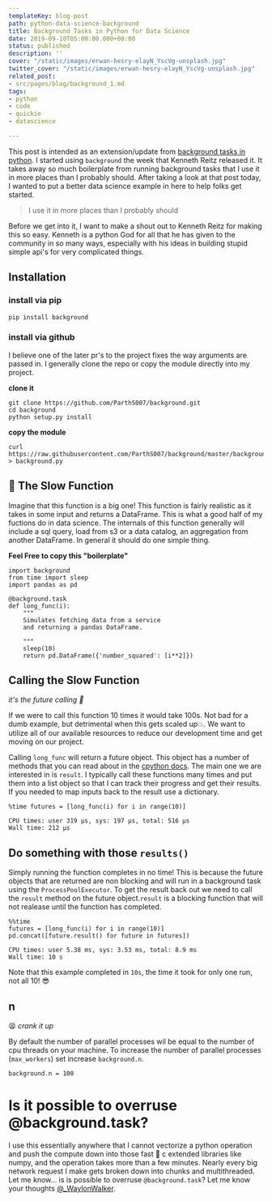 ```yaml
---
templateKey: blog-post
path: python-data-science-background
title: Background Tasks in Python for Data Science
date: 2019-09-10T05:00:00.000+00:00
status: published
description: ''
cover: "/static/images/erwan-hesry-elayN_YscVg-unsplash.jpg"
twitter_cover: "/static/images/erwan-hesry-elayN_YscVg-unsplash.jpg"
related_post:
- src/pages/blog/background_1.md
tags:
- python
- code
- quickie
- datascience

---
```

This post is intended as an extension/update from [background tasks in python](https://waylonwalker.com/blog/background_1/).  I started using `background` the week that Kenneth Reitz released it.  It takes away so much boilerplate from running background tasks that I use it in more places than I probably should. After taking a look at that post today, I wanted to put a better data science example in here to help folks get started.

> I use it in more places than I probably should

Before we get into it, I want to make a shout out to Kenneth Reitz for making this so easy.  Kenneth is a python God for all that he has given to the community in so many ways, especially with his ideas in building stupid simple api's for very complicated things.

## Installation

### install via pip

    pip install background

### install via github

I believe one of the later pr's to the project fixes the way arguments are passed in.  I generally clone the repo or copy the module directly into my project.

**clone it**

    git clone https://github.com/ParthS007/background.git
    cd background
    python setup.py install

**copy the module**

    curl https://raw.githubusercontent.com/ParthS007/background/master/background.py > background.py

## 🐌 The Slow Function

Imagine that this function is a big one!  This function is fairly realistic as it takes in some input and returns a DataFrame.  This is what a good half of my fuctions do in data science.  The internals of this function generally will include a sql query, load from s3 or a data catalog, an aggregation from another DataFrame.  In general it should do one simple thing.

**Feel Free to copy this "boilerplate"**

    import background
    from time import sleep
    import pandas as pd
    
    @background.task
    def long_func(i):
    	"""
        Simulates fetching data from a service 
        and returning a pandas DataFrame.
        
        """
        sleep(10)
        return pd.DataFrame({'number_squared': [i**2]})

## Calling the Slow Function

_it's the future calling 🤙_

If we were to call this function 10 times it would take 100s.  Not bad for a dumb example, but detrimental when this gets scaled up💥.  We want to utilize all of our available resources to reduce our development time and get moving on our project.

Calling `long_func` will return a future object.  This object has a number of methods that you can read about in the [cpython docs](https://docs.python.org/3/library/concurrent.futures.html#future-objects).  The main one we are interested in is `result`.  I typically call these functions many times and put them into a list object so that I can track their progress and get their results.  If you needed to map inputs back to the result use a dictionary.

    %time futures = [long_func(i) for i in range(10)]
    
    CPU times: user 319 µs, sys: 197 µs, total: 516 µs
    Wall time: 212 µs

## Do something with those `results()`

Simply running the function completes in no time! This is because the future objects that are returned are non blocking and will run in a background task using the `ProcessPoolExecutor`.  To get the result back out we need to call the `result` method on the future object.`result` is a blocking function that will not realease until the function has completed.

    %%time 
    futures = [long_func(i) for i in range(10)]
    pd.concat([future.result() for future in futures])
    
    CPU times: user 5.38 ms, sys: 3.53 ms, total: 8.9 ms
    Wall time: 10 s

Note that this example completed in `10s`, the time it took for only one run, not all 10! 😎

## n

😫 _crank it up_

By default the number of parallel processes wil be equal to the number of cpu threads on your machine. To increase the number of parallel processes (`max_workers`) set increase `background.n`.

    background.n = 100

# Is it possible to overruse @background.task?

I use this essentially anywhere that I cannot vectorize a python operation and push the compute down into those fast 💨 c extended libraries like numpy, and the operation takes more than a few minutes.  Nearly every big network request I make gets broken down into chunks and multithreaded.  Let me know... is is possible to overruse `@background.task`? Let me know your thoughts [@_WaylonWalker](https://twitter.com/_WaylonWalker).